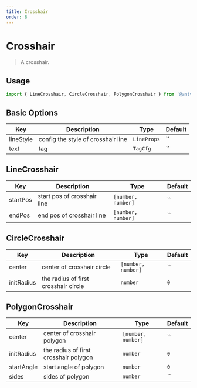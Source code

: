 ```yaml
---
title: Crosshair
order: 8
---
```


# Crosshair

> A crosshair.

## Usage

```ts
import { LineCrosshair, CircleCrosshair, PolygonCrosshair } from '@antv/gui';
```

## Basic Options

| Key       | Description                        | Type                   | Default |
| --------- | ---------------------------------- | ---------------------- | ------- |
| lineStyle | config the style of crosshair line | <code>LineProps</code> | ``      |
| text      | tag                                | <code>TagCfg</code>    | ``      |

## LineCrosshair

| Key      | Description                 | Type                          | Default |
| -------- | --------------------------- | ----------------------------- | ------- |
| startPos | start pos of crosshair line | <code>[number, number]</code> | ``      |
| endPos   | end pos of crosshair line   | <code>[number, number]</code> | ``      |

## CircleCrosshair

| Key        | Description                          | Type                          | Default |
| ---------- | ------------------------------------ | ----------------------------- | ------- |
| center     | center of crosshair circle           | <code>[number, number]</code> | ``      |
| initRadius | the radius of first crosshair circle | <code>number</code>           | `0`     |

## PolygonCrosshair

| Key        | Description                           | Type                          | Default |
| ---------- | ------------------------------------- | ----------------------------- | ------- |
| center     | center of crosshair polygon           | <code>[number, number]</code> | ``      |
| initRadius | the radius of first crosshair polygon | <code>number</code>           | `0`     |
| startAngle | start angle of polygon                | <code>number</code>           | `0`     |
| sides      | sides of polygon                      | <code>number</code>           | ``      |
